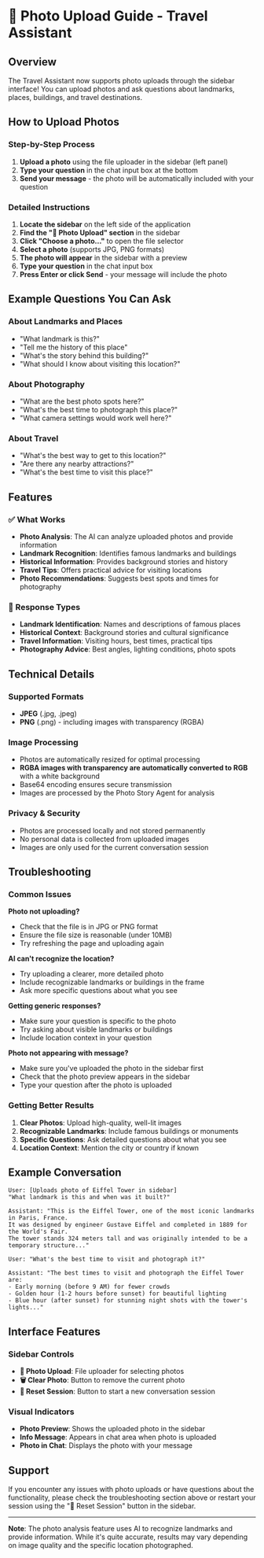 # 📸 Photo Upload Guide - Travel Assistant

## Overview
The Travel Assistant now supports photo uploads through the sidebar interface! You can upload photos and ask questions about landmarks, places, buildings, and travel destinations.

## How to Upload Photos

### Step-by-Step Process
1. **Upload a photo** using the file uploader in the sidebar (left panel)
2. **Type your question** in the chat input box at the bottom
3. **Send your message** - the photo will be automatically included with your question

### Detailed Instructions
1. **Locate the sidebar** on the left side of the application
2. **Find the "📸 Photo Upload" section** in the sidebar
3. **Click "Choose a photo..."** to open the file selector
4. **Select a photo** (supports JPG, PNG formats)
5. **The photo will appear** in the sidebar with a preview
6. **Type your question** in the chat input box
7. **Press Enter or click Send** - your message will include the photo

## Example Questions You Can Ask

### About Landmarks and Places
- "What landmark is this?"
- "Tell me the history of this place"
- "What's the story behind this building?"
- "What should I know about visiting this location?"

### About Photography
- "What are the best photo spots here?"
- "What's the best time to photograph this place?"
- "What camera settings would work well here?"

### About Travel
- "What's the best way to get to this location?"
- "Are there any nearby attractions?"
- "What's the best time to visit this place?"

## Features

### ✅ What Works
- **Photo Analysis**: The AI can analyze uploaded photos and provide information
- **Landmark Recognition**: Identifies famous landmarks and buildings
- **Historical Information**: Provides background stories and history
- **Travel Tips**: Offers practical advice for visiting locations
- **Photo Recommendations**: Suggests best spots and times for photography

### 📝 Response Types
- **Landmark Identification**: Names and descriptions of famous places
- **Historical Context**: Background stories and cultural significance
- **Travel Information**: Visiting hours, best times, practical tips
- **Photography Advice**: Best angles, lighting conditions, photo spots

## Technical Details

### Supported Formats
- **JPEG** (.jpg, .jpeg)
- **PNG** (.png) - including images with transparency (RGBA)

### Image Processing
- Photos are automatically resized for optimal processing
- **RGBA images with transparency are automatically converted to RGB** with a white background
- Base64 encoding ensures secure transmission
- Images are processed by the Photo Story Agent for analysis

### Privacy & Security
- Photos are processed locally and not stored permanently
- No personal data is collected from uploaded images
- Images are only used for the current conversation session

## Troubleshooting

### Common Issues

**Photo not uploading?**
- Check that the file is in JPG or PNG format
- Ensure the file size is reasonable (under 10MB)
- Try refreshing the page and uploading again

**AI can't recognize the location?**
- Try uploading a clearer, more detailed photo
- Include recognizable landmarks or buildings in the frame
- Ask more specific questions about what you see

**Getting generic responses?**
- Make sure your question is specific to the photo
- Try asking about visible landmarks or buildings
- Include location context in your question

**Photo not appearing with message?**
- Make sure you've uploaded the photo in the sidebar first
- Check that the photo preview appears in the sidebar
- Type your question after the photo is uploaded

### Getting Better Results

1. **Clear Photos**: Upload high-quality, well-lit images
2. **Recognizable Landmarks**: Include famous buildings or monuments
3. **Specific Questions**: Ask detailed questions about what you see
4. **Location Context**: Mention the city or country if known

## Example Conversation

```
User: [Uploads photo of Eiffel Tower in sidebar]
"What landmark is this and when was it built?"

Assistant: "This is the Eiffel Tower, one of the most iconic landmarks in Paris, France. 
It was designed by engineer Gustave Eiffel and completed in 1889 for the World's Fair. 
The tower stands 324 meters tall and was originally intended to be a temporary structure..."

User: "What's the best time to visit and photograph it?"

Assistant: "The best times to visit and photograph the Eiffel Tower are:
- Early morning (before 9 AM) for fewer crowds
- Golden hour (1-2 hours before sunset) for beautiful lighting
- Blue hour (after sunset) for stunning night shots with the tower's lights..."
```

## Interface Features

### Sidebar Controls
- **📸 Photo Upload**: File uploader for selecting photos
- **🗑️ Clear Photo**: Button to remove the current photo
- **🔄 Reset Session**: Button to start a new conversation session

### Visual Indicators
- **Photo Preview**: Shows the uploaded photo in the sidebar
- **Info Message**: Appears in chat area when photo is uploaded
- **Photo in Chat**: Displays the photo with your message

## Support

If you encounter any issues with photo uploads or have questions about the functionality, please check the troubleshooting section above or restart your session using the "🔄 Reset Session" button in the sidebar.

---

**Note**: The photo analysis feature uses AI to recognize landmarks and provide information. While it's quite accurate, results may vary depending on image quality and the specific location photographed. 